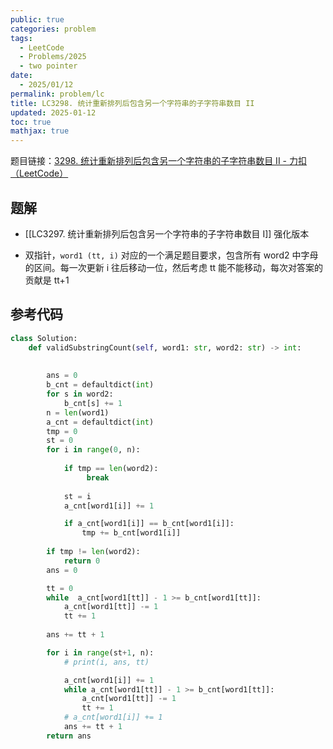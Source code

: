 ```yaml
---
public: true
categories: problem
tags:
  - LeetCode
  - Problems/2025
  - two pointer
date:
  - 2025/01/12
permalink: problem/lc
title: LC3298. 统计重新排列后包含另一个字符串的子字符串数目 II
updated: 2025-01-12
toc: true
mathjax: true
---
```


题目链接：[3298. 统计重新排列后包含另一个字符串的子字符串数目 II - 力扣（LeetCode）](https://leetcode.cn/problems/count-substrings-that-can-be-rearranged-to-contain-a-string-ii/description/?envType=daily-question&envId=2025-01-10)

<!--more-->

## 题解

  + [[LC3297. 统计重新排列后包含另一个字符串的子字符串数目 I]] 强化版本

  + 双指针，`word1 (tt, i)`  对应的一个满足题目要求，包含所有 word2 中字母的区间。每一次更新 i 往后移动一位，然后考虑 tt 能不能移动，每次对答案的贡献是 tt+1

## 参考代码

```python
class Solution:
    def validSubstringCount(self, word1: str, word2: str) -> int:
       
        
        ans = 0
        b_cnt = defaultdict(int)
        for s in word2:
            b_cnt[s] += 1
        n = len(word1)
        a_cnt = defaultdict(int)
        tmp = 0
        st = 0
        for i in range(0, n):
            
            if tmp == len(word2):
                 break
            
            st = i
            a_cnt[word1[i]] += 1

            if a_cnt[word1[i]] == b_cnt[word1[i]]:
                tmp += b_cnt[word1[i]]
            
        if tmp != len(word2):
            return 0
        ans = 0

        tt = 0
        while  a_cnt[word1[tt]] - 1 >= b_cnt[word1[tt]]:
            a_cnt[word1[tt]] -= 1
            tt += 1
        
        ans += tt + 1

        for i in range(st+1, n):
            # print(i, ans, tt)

            a_cnt[word1[i]] += 1
            while a_cnt[word1[tt]] - 1 >= b_cnt[word1[tt]]:
                a_cnt[word1[tt]] -= 1
                tt += 1
            # a_cnt[word1[i]] += 1
            ans += tt + 1
        return ans
```


